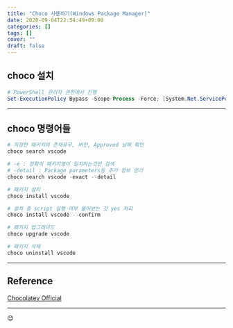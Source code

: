 ```yaml
---
title: "Choco 사용하기(Windows Package Manager)"
date: 2020-09-04T22:54:49+09:00
categories: []
tags: []
cover: ""
draft: false
---
```


## choco 설치


```powershell
# PowerShell 관리자 권한에서 진행
Set-ExecutionPolicy Bypass -Scope Process -Force; [System.Net.ServicePointManager]::SecurityProtocol = [System.Net.ServicePointManager]::SecurityProtocol -bor 3072; iex ((New-Object System.Net.WebClient).DownloadString('https://chocolatey.org/install.ps1'))
```
***

## choco 명령어들

```powershell
# 지정한 패키지의 존재유무, 버전, Approved 날짜 확인
choco search vscode

# -e : 정확히 패키지명이 일치하는것만 검색
# -detail : Package parameters등 추가 정보 얻기
choco search vscode -exact --detail

# 패키지 설치
choco install vscode

# 설치 중 script 실행 여부 물어보는 것 yes 처리
choco install vscode --confirm

# 패키지 업그레이드
choco upgrade vscode

# 패키지 삭제
choco uninstall vscode
```
***

## Reference
[Chocolatey Official](https://chocolatey.org)
***
😊